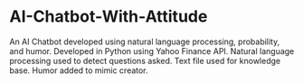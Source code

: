 # AI-Chatbot-With-Attitude
An AI Chatbot developed using natural language processing, probability, and humor.
Developed in Python using Yahoo Finance API. Natural language processing used to detect questions asked. Text file used for knowledge base. Humor added to mimic creator.
